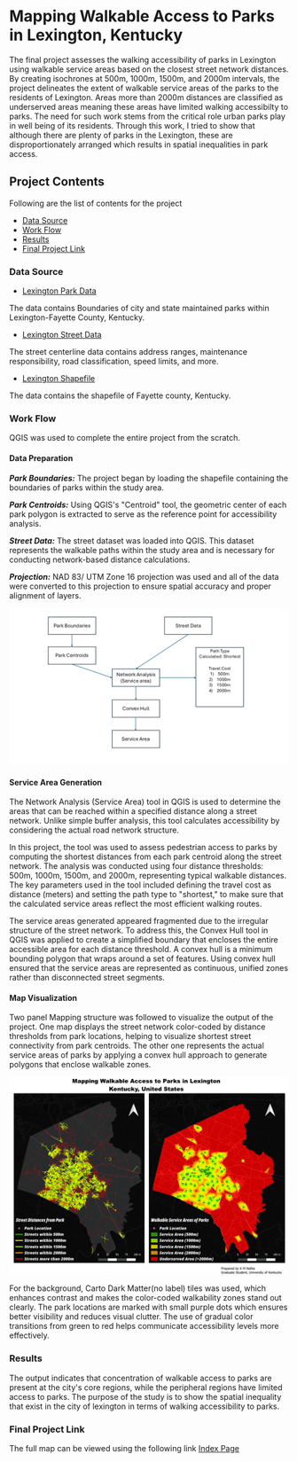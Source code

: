 # Mapping Walkable Access to Parks in Lexington, Kentucky
The final project assesses the walking accessibility of parks in Lexington using walkable service areas based on the closest street network distances. By creating isochrones at 500m, 1000m, 1500m, and 2000m intervals, the project delineates the extent of walkable service areas of the parks to the residents of Lexington. Areas more than 2000m distances are classified as underserved areas meaning these areas have limited walking accessibilty to parks.
The need for such work stems from the critical role urban parks play in well being of its residents. Through this work, I tried to show that although there are plenty of parks in the  Lexington, these are disproportionately arranged which results in spatial inequalities in park access.

## Project Contents
Following are the list of contents for the project
- [Data Source](#data-source)
- [Work Flow](#work-flow)
- [Results](#results)
- [Final Project Link](#final-project-link)


### Data Source
* [Lexington Park Data](https://data.lexingtonky.gov/datasets/764044274e974dbba9069d9dab7dcb34_0/explore?location=38.028560%2C-84.466742%2C10.42)

The data contains Boundaries of city and state maintained parks within Lexington-Fayette County, Kentucky.

* [Lexington Street Data](https://data.lexingtonky.gov/datasets/b0388c01870149c3987790659ac0b37f_0/explore?location=38.027384%2C-84.472968%2C9.54)

The street centerline data contains address ranges, maintenance responsibility, road classification, speed limits, and more.

* [Lexington Shapefile](https://www.census.gov/cgi-bin/geo/shapefiles/index.php)

The data contains the shapefile of Fayette county, Kentucky.


### Work Flow
QGIS was used to complete the entire project from the scratch.

#### Data Preparation
 ***Park Boundaries:*** The project began by loading  the shapefile containing the boundaries of parks within the study area.

***Park Centroids:*** Using QGIS's "Centroid" tool, the geometric center of each park polygon is extracted to serve as the reference point for accessibility analysis.

***Street Data:*** The street dataset was loaded into QGIS. This dataset represents the walkable paths within the study area and is necessary for conducting network-based distance calculations.

***Projection:*** NAD 83/ UTM Zone 16 projection was used and all of the data were converted to this projection to ensure spatial accuracy and proper alignment of layers.

![Methodology](Images/Methodology.png)

#### Service Area Generation
The Network Analysis (Service Area) tool in QGIS is used to determine the areas that can be reached within a specified distance along a street network. Unlike simple buffer analysis, this tool calculates accessibility by considering the actual road network structure.

In this project, the tool was used to assess pedestrian access to parks by computing the shortest distances from each park centroid along the street network. The analysis was conducted using four distance thresholds: 500m, 1000m, 1500m, and 2000m, representing typical walkable distances. The key parameters used in the tool included defining the travel cost as distance (meters) and setting the path type to "shortest," to make sure that the calculated service areas reflect the most efficient walking routes.

The service areas generated appeared fragmented due to the irregular structure of the street network. To address this, the Convex Hull tool in QGIS was applied to create a simplified boundary that encloses the entire accessible area for each distance threshold. A convex hull is a minimum bounding polygon that wraps around a set of features. Using convex hull ensured that the service areas are represented as continuous, unified zones rather than disconnected street segments.

#### Map Visualization
Two panel Mapping structure was followed to visualize the output of the project. One map displays the street network color-coded by distance thresholds from park locations, helping to visualize shortest street connectivity from park centroids. The other one represents the actual service areas of parks by applying a convex hull approach to generate polygons that enclose walkable zones.

![Final Map](Maps/FinalProject1200.png)

For the background, Carto Dark Matter(no label) tiles was used, which enhances contrast and makes the color-coded walkability zones stand out clearly. The park locations are marked with small purple dots which ensures better visibility and reduces visual clutter. The use of gradual color transitions from green to red helps communicate accessibility levels more effectively.

### Results

The output indicates that concentration of walkable access to parks are present at the city's core regions, while the peripheral regions have limited access to parks. The purpose of the study is to show the spatial inequality that exist in the city of lexington in terms of walking accessibility to parks.

### Final Project Link

The full map can be viewed using the following link 
[Index Page](https://github.com/kmnafee/FinalProject/blob/main/index.html)
